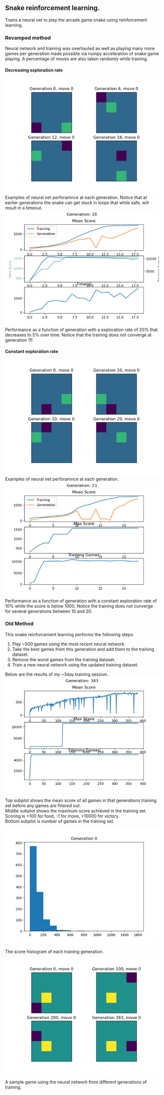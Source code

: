 ## Snake reinforcement learning.
Trains a neural net to play the arcade game snake using reinforcement learning.
### Revamped method
Neural network and training was overhauled as well as playing many more games per generation made possible via numpy acceleration of snake game playing. A percentage of moves are also taken randomly while training.

#### Decreasing exploration rate
![](media/gifs/4x4_fast_explore.gif)  
Examples of neural net perforamnce at each generation. Notice that at earlier generations the snake can get stuck in loops that while safe, will result in a timeout.  
![](media/pictures/4x4_decreasing_exploration_rate.png)  
Performance as a function of generation with a exploration rate of 20% that decreases to 5% over time. Notice that the training does not converge at generation 11!  
#### Constant exploration rate
![](media/gifs//4x4_nn_optimization_1.gif)  
Examples of neural net perforamnce at each generation.  
![](media/pictures/4x4_constant_exploration_rate.png)  
Performance as a function of generation with a constant exploration rate of 10% while the score is below 1000. Notice the training does not converge for several generations between 10 and 20.
 
### Old Method
This snake reinforcement learning performs the following steps:
1. Play ~500 games using the most recent neural network.
2. Take the best games from this generation and add them to the training dataset.
3. Remove the worst games from the training dataset.
4. Train a new neural network using the updated training dataset.


Below are the results of my ~3day training session.  
![](media/pictures/sept-6-training.png)  

Top subplot shows the mean score of all games in that generations training set before any games are filtered out.  
Middle subplot shows the maximum score achieved in the training set. Scoring is +100 for food, -1 for move, +10000 for victory.  
Bottom subplot is number of games in the training set.  
  
![](media/gifs/sept-6-2020_slow.gif)  
  
The score histogram of each training generation.  
  
![](media/gifs/compareGif.gif)  
  
A sample game using the neural network from different generations of training.  